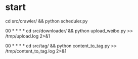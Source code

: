 # start
cd src/crawler/  && python scheduler.py

00 * * * * cd src/downloader/ && python upload_weibo.py >> /tmp/upload.log 2>&1

00 * * * * cd src/tag/ && python content_to_tag.py >> /tmp/content_to_tag.log 2>&1
